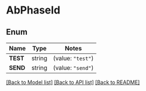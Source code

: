 # AbPhaseId

## Enum

Name | Type | Notes
------------ | ------------- | -------------
**TEST** | string | (value: `"test"`)
**SEND** | string | (value: `"send"`)


[[Back to Model list]](../README.md#documentation-for-models) [[Back to API list]](../README.md#documentation-for-api-endpoints) [[Back to README]](../README.md)


